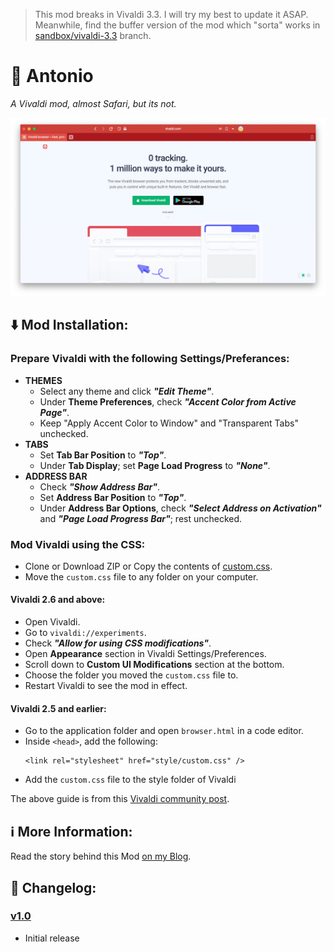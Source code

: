 > This mod breaks in Vivaldi 3.3. I will try my best to update it ASAP. Meanwhile, find the buffer version of the mod which "sorta" works in [sandbox/vivaldi-3.3](https://github.com/otpidusprime/antonio/tree/sandbox/vivaldi-3.3) branch.

# 🎻 Antonio
_A Vivaldi mod, almost Safari, but its not._

![Antonio. Vivaldi Mod.](https://raw.githubusercontent.com/otpidusprime/antonio/master/img/antonio-preview.png)

## ⬇️ Mod Installation:

### Prepare Vivaldi with the following Settings/Preferances:

- **THEMES**
    - Select any theme and click **_"Edit Theme"_**.
    - Under **Theme Preferences**, check **_"Accent Color from Active Page"_**.
    - Keep "Apply Accent Color to Window" and "Transparent Tabs" unchecked.
- **TABS**
    - Set **Tab Bar Position** to **_"Top"_**.
    - Under **Tab Display**; set **Page Load Progress** to **_"None"_**.
- **ADDRESS BAR**
    - Check **_"Show Address Bar"_**.
    - Set **Address Bar Position** to **_"Top"_**.
    - Under **Address Bar Options**, check **_"Select Address on Activation"_** and **_"Page Load Progress Bar"_**; rest unchecked.

### Mod Vivaldi using the CSS:

- Clone or Download ZIP or Copy the contents of [custom.css](https://github.com/otpidusprime/antonio/blob/master/custom.css).
- Move the `custom.css` file to any folder on your computer.

#### Vivaldi 2.6 and above:

- Open Vivaldi.
- Go to `vivaldi://experiments`.
- Check **_"Allow for using CSS modifications"_**.
- Open **Appearance** section in Vivaldi Settings/Preferences.
- Scroll down to **Custom UI Modifications** section at the bottom.
- Choose the folder you moved the `custom.css` file to.
- Restart Vivaldi to see the mod in effect.

#### Vivaldi 2.5 and earlier:

- Go to the application folder and open `browser.html` in a code editor.
- Inside `<head>`, add the following:
    ```
    <link rel="stylesheet" href="style/custom.css" />
    ```
- Add the `custom.css` file to the style folder of Vivaldi

The above guide is from this [Vivaldi community post](https://forum.vivaldi.net/topic/10549/modding-vivaldi).

## ℹ️ More Information:

Read the story behind this Mod [on my Blog](https://wp.me/padUp4-Bw).

## 🌟 Changelog:

### [v1.0](https://github.com/otpidusprime/antonio/releases/tag/v1.0)

- Initial release